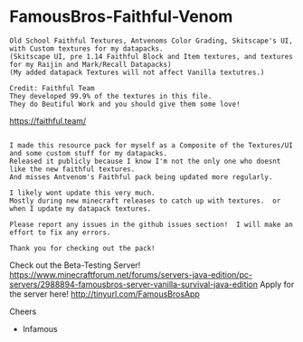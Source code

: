 # FamousBros-Faithful-Venom
~~~
Old School Faithful Textures, Antvenoms Color Grading, Skitscape's UI, with Custom textures for my datapacks.
(Skitscape UI, pre 1.14 Faithful Block and Item textures, and textures for my Raijin and Mark/Recall Datapacks)
(My added datapack Textures will not affect Vanilla textutres.)

Credit: Faithful Team
They developed 99.9% of the textures in this file.
They do Beutiful Work and you should give them some love!  
~~~
https://faithful.team/
~~~

I made this resource pack for myself as a Composite of the Textures/UI and some custom stuff for my datapacks.
Released it publicly because I know I'm not the only one who doesnt like the new faithful textures.
And misses Antvenom's Faithful pack being updated more regularly.

I likely wont update this very much.  
Mostly during new minecraft releases to catch up with textures.  or when I update my datapack textures.

Please report any issues in the github issues section!  I will make an effort to fix any errors.

Thank you for checking out the pack!
~~~
Check out the Beta-Testing Server!
https://www.minecraftforum.net/forums/servers-java-edition/pc-servers/2988894-famousbros-server-vanilla-survival-java-edition
Apply for the server here! http://tinyurl.com/FamousBrosApp

Cheers
- Infamous

